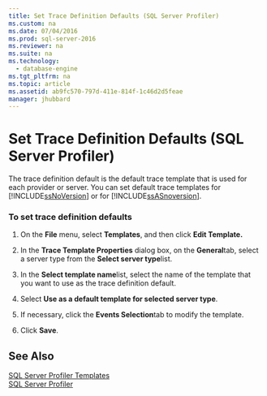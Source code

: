 ```yaml
---
title: Set Trace Definition Defaults (SQL Server Profiler)
ms.custom: na
ms.date: 07/04/2016
ms.prod: sql-server-2016
ms.reviewer: na
ms.suite: na
ms.technology: 
  - database-engine
ms.tgt_pltfrm: na
ms.topic: article
ms.assetid: ab9fc570-797d-411e-814f-1c46d2d5feae
manager: jhubbard
---
```

# Set Trace Definition Defaults (SQL Server Profiler)
The trace definition default is the default trace template that is used for each provider or server. You can set default trace templates for [!INCLUDE[ssNoVersion](../../Topics/TopicNameContainA/includes/ssNoVersion_md.md)] or for [!INCLUDE[ssASnoversion](../../Topics/TopicNameContainA/includes/ssASnoversion_md.md)].  
  
### To set trace definition defaults  
  
1.  On the **File** menu, select **Templates**, and then click **Edit Template.**  
  
2.  In the **Trace Template Properties** dialog box, on the **General**tab, select a server type from the **Select server type**list.  
  
3.  In the **Select template name**list, select the name of the template that you want to use as the trace definition default.  
  
4.  Select **Use as a default template for selected server type**.  
  
5.  If necessary, click the **Events Selection**tab to modify the template.  
  
6.  Click **Save**.  
  
## See Also  
 [SQL Server Profiler Templates](../../Topics/TopicNameNotContainA/SQL-Server-Profiler-Templates.md)   
 [SQL Server Profiler](../../Topics/TopicNameNotContainA/SQL-Server-Profiler.md)